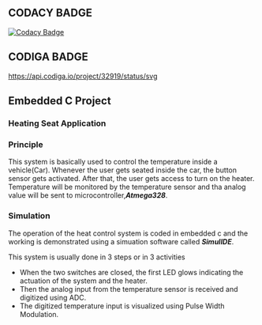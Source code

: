 
## CODACY BADGE

[![Codacy Badge](https://app.codacy.com/project/badge/Grade/13880149001440ab9030197edfc2a17a)](https://www.codacy.com/gh/Nat1718/M2_Heating_Seat_Applications_Embedded_C/dashboard?utm_source=github.com&amp;utm_medium=referral&amp;utm_content=Nat1718/M2_Heating_Seat_Applications_Embedded_C&amp;utm_campaign=Badge_Grade)

 ## CODIGA BADGE
 
 https://api.codiga.io/project/32919/status/svg
 



## Embedded C Project
### Heating Seat Application 

### Principle
This system is basically used to control the temperature inside a vehicle(Car). Whenever the user  gets seated inside the car, the button sensor gets activated. After that, the user gets access to turn on the heater. Temperature will be monitored by the temperature sensor and tha analog value will be sent to microcontroller,***Atmega328***.

### Simulation

The operation of the heat control system is coded in embedded c and the working is demonstrated using a simuation software called ***SimulIDE***.

This system is usually done in 3 steps or in 3 activities

*   When the two switches are closed, the first LED glows indicating the actuation of the system and the heater.
*   Then the analog input from the temperature sensor is received and digitized using ADC.
*   The digitized temperature input is visualized using Pulse Width Modulation.
